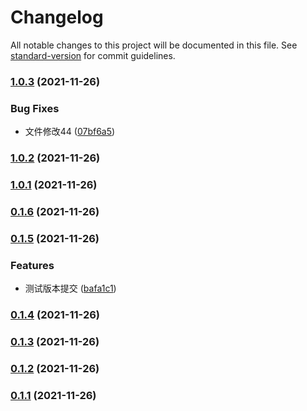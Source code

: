 # Changelog

All notable changes to this project will be documented in this file. See [standard-version](https://github.com/conventional-changelog/standard-version) for commit guidelines.

### [1.0.3](https://github.com/533wusaisai/vue-commit/compare/v1.0.2...v1.0.3) (2021-11-26)


### Bug Fixes

* 文件修改44 ([07bf6a5](https://github.com/533wusaisai/vue-commit/commit/07bf6a5feddde57d6de44e47ad3f7c0309430782))

### [1.0.2](https://github.com/533wusaisai/vue-commit/compare/v1.0.1...v1.0.2) (2021-11-26)

### [1.0.1](https://github.com/533wusaisai/vue-commit/compare/v1.0.0...v1.0.1) (2021-11-26)

### [0.1.6](https://github.com/533wusaisai/vue-commit/compare/v0.1.5...v0.1.6) (2021-11-26)

### [0.1.5](https://github.com/533wusaisai/vue-commit/compare/v0.1.4...v0.1.5) (2021-11-26)


### Features

* 测试版本提交 ([bafa1c1](https://github.com/533wusaisai/vue-commit/commit/bafa1c1ef0abfa4b4d935d5859d6903610659691))

### [0.1.4](https://github.com/533wusaisai/vue-commit/compare/v0.1.3...v0.1.4) (2021-11-26)

### [0.1.3](https://github.com/533wusaisai/vue-commit/compare/v0.1.2...v0.1.3) (2021-11-26)

### [0.1.2](https://github.com/533wusaisai/vue-commit/compare/v0.1.1...v0.1.2) (2021-11-26)

### [0.1.1](https://github.com/533wusaisai/vue-commit/compare/v0.1.1-3...v0.1.1) (2021-11-26)
